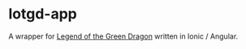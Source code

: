 # lotgd-app
A wrapper for [Legend of the Green Dragon](https://lotgd.de/) written in Ionic / Angular. 
